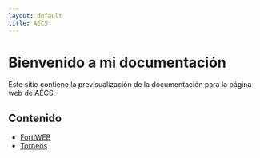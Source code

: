 ```yaml
---
layout: default
title: AECS
---
```


# Bienvenido a mi documentación 

Este sitio contiene la previsualización de la documentación para la página web de AECS.

## Contenido

- [FortiWEB](FortiDoc.md)
- [Torneos](Cronograma_Torneos_Gamer.md)

